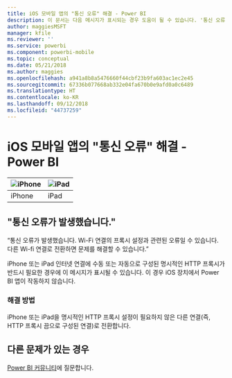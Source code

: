 ```yaml
---
title: iOS 모바일 앱의 "통신 오류" 해결 - Power BI
description: 이 문서는 다음 메시지가 표시되는 경우 도움이 될 수 있습니다. '통신 오류가 발생했습니다. Wi-Fi 연결의 프록시 설정과 관련된 오류일 수 있습니다.'
author: maggiesMSFT
manager: kfile
ms.reviewer: ''
ms.service: powerbi
ms.component: powerbi-mobile
ms.topic: conceptual
ms.date: 05/21/2018
ms.author: maggies
ms.openlocfilehash: a941a8b8a5476660f44cbf23b9fa603ac1ec2e45
ms.sourcegitcommit: 67336b077668ab332e04fa670b0e9afd0a0c6489
ms.translationtype: HT
ms.contentlocale: ko-KR
ms.lasthandoff: 09/12/2018
ms.locfileid: "44737259"
---
```

# <a name="fixing-communication-failures-in-ios-mobile-apps---power-bi"></a>iOS 모바일 앱의 "통신 오류" 해결 - Power BI

| ![iPhone](./media/mobile-known-issues-with-the-iphone-app/iphone-logo-50-px.png) | ![iPad](./media/mobile-known-issues-with-the-iphone-app/ipad-logo-50-px.png) |
|:--- |:--- |
| iPhone |iPad |

## <a name="we-encountered-communication-failures"></a>"통신 오류가 발생했습니다."
“통신 오류가 발생했습니다. Wi-Fi 연결의 프록시 설정과 관련된 오류일 수 있습니다. 다른 Wi-fi 연결로 전환하면 문제를 해결할 수 있습니다.”

iPhone 또는 iPad 인터넷 연결에 수동 또는 자동으로 구성된 명시적인 HTTP 프록시가 반드시 필요한 경우에 이 메시지가 표시될 수 있습니다. 이 경우 iOS 장치에서 Power BI 앱이 작동하지 않습니다.

### <a name="workaround"></a>해결 방법
iPhone 또는 iPad을 명시적인 HTTP 프록시 설정이 필요하지 않은 다른 연결(즉, HTTP 프록시 끔으로 구성된 연결)로 전환합니다.

## <a name="other-issues"></a>다른 문제가 있는 경우
[Power BI 커뮤니티](http://community.powerbi.com/)에 질문합니다.


